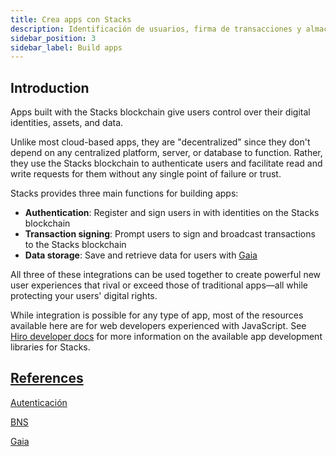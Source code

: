 ```yaml
---
title: Crea apps con Stacks
description: Identificación de usuarios, firma de transacciones y almacenamiento de datos en la cadena de bloques Stacks
sidebar_position: 3
sidebar_label: Build apps
---
```


## Introduction

Apps built with the Stacks blockchain give users control over their digital identities, assets, and data.

Unlike most cloud-based apps, they are "decentralized" since they don't depend on any centralized platform, server, or database to function. Rather, they use the Stacks blockchain to authenticate users and facilitate read and write requests for them without any single point of failure or trust.

Stacks provides three main functions for building apps:

<!-- markdown-link-check-disable -->

- **Authentication**: Register and sign users in with identities on the Stacks blockchain
- **Transaction signing**: Prompt users to sign and broadcast transactions to the Stacks blockchain
- **Data storage**: Save and retrieve data for users with [Gaia](../gaia)
<!-- markdown-link-check-enable-->

All three of these integrations can be used together to create powerful new user experiences that rival or exceed those of traditional apps—all while protecting your users' digital rights.

While integration is possible for any type of app, most of the resources available here are for web developers experienced with JavaScript. See [Hiro developer docs](https://docs.hiro.so) for more information on the available app development libraries for Stacks.

## [References](references)

[Autenticación](references/authentication)

[BNS](references/bns)

[Gaia](../gaia/)

